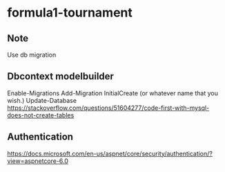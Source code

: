 # formula1-tournament

## Note
Use db migration

## Dbcontext modelbuilder
Enable-Migrations
Add-Migration InitialCreate (or whatever name that you wish.)
Update-Database
https://stackoverflow.com/questions/51604277/code-first-with-mysql-does-not-create-tables

## Authentication
https://docs.microsoft.com/en-us/aspnet/core/security/authentication/?view=aspnetcore-6.0
